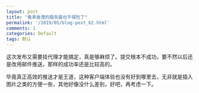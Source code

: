 ```yaml
---
layout: post
title: "看来香港的服务器也不保险了"
permalink: '/2019/05/blog-post_62.html'
comments: 1
categories: Default
tags: 默认
---
```

这次发布又需要挂代理才能搞定，真是够麻烦了。提交根本不成功，要不然以后还是改用邮件推送，那样的成功率还是比较高的。

毕竟真正高效的推送才是王道，这种客户端体验也没有好到哪里去，无非就是插入图片之类的方便一些，其他好像没什么差别，好吧，再考虑一下。